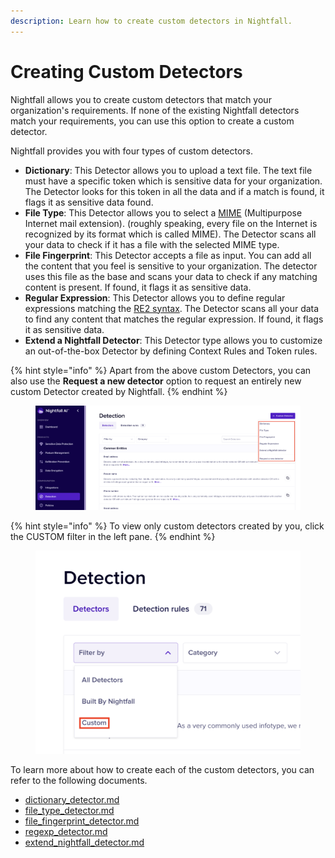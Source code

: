 ```yaml
---
description: Learn how to create custom detectors in Nightfall.
---
```


# Creating Custom Detectors

Nightfall allows you to create custom detectors that match your organization's requirements. If none of the existing Nightfall detectors match your requirements, you can use this option to create a custom detector.&#x20;

Nightfall provides you with four types of custom detectors.&#x20;

* **Dictionary**: This Detector allows you to upload a text file. The text file must have a specific token which is sensitive data for your organization. The Detector looks for this token in all the data and if a match is found, it flags it as sensitive data found.&#x20;
* **File Type**: This Detector allows you to select a [MIME](https://www.geeksforgeeks.org/multipurpose-internet-mail-extension-mime-protocol/) (Multipurpose Internet mail extension). (roughly speaking, every file on the Internet is recognized by its format which is called MIME). The Detector scans all your data to check if it has a file with the selected MIME type.
* **File Fingerprint**: This Detector accepts a file as input. You can add all the content that you feel is sensitive to your organization. The detector uses this file as the base and scans your data to check if any matching content is present. If found, it flags it as sensitive data.&#x20;
* **Regular Expression**: This Detector allows you to define regular expressions matching the [RE2 syntax](https://github.com/google/re2/wiki/Syntax/). The Detector scans all your data to find any content that matches the regular expression. If found, it flags it as sensitive data.&#x20;
* **Extend a Nightfall Detector**: This Detector type allows you to customize an out-of-the-box Detector by defining Context Rules and Token rules.

{% hint style="info" %}
Apart from the above custom Detectors, you can also use the **Request a new detector** option to request an entirely new custom Detector created by Nightfall.
{% endhint %}

<figure><img src="../../.gitbook/assets/image (62).png" alt=""><figcaption></figcaption></figure>

{% hint style="info" %}
To view only custom detectors created by you, click the CUSTOM filter in the left pane.&#x20;
{% endhint %}

<figure><img src="../../.gitbook/assets/image (63).png" alt="" width="563"><figcaption></figcaption></figure>

To learn more about how to create each of the custom detectors, you can refer to the following documents.&#x20;

* [dictionary\_detector.md](dictionary_detector.md "mention")
* [file\_type\_detector.md](file_type_detector.md "mention")
* [file\_fingerprint\_detector.md](file_fingerprint_detector.md "mention")
* [regexp\_detector.md](regexp_detector.md "mention")
* [extend\_nightfall\_detector.md](extend_nightfall_detector.md "mention")

